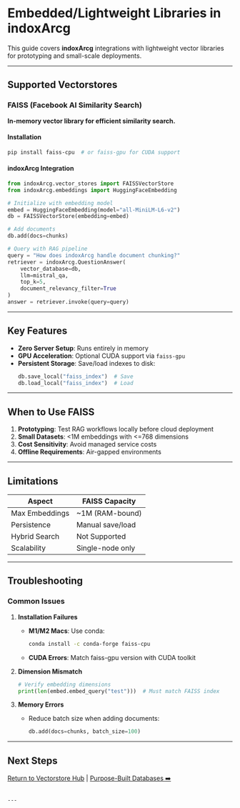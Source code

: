 # Embedded/Lightweight Libraries in indoxArcg

This guide covers **indoxArcg** integrations with lightweight vector libraries for prototyping and small-scale deployments.

---

## Supported Vectorstores

### FAISS (Facebook AI Similarity Search)
**In-memory vector library for efficient similarity search.**

#### Installation
```bash
pip install faiss-cpu  # or faiss-gpu for CUDA support
```

#### indoxArcg Integration
```python
from indoxArcg.vector_stores import FAISSVectorStore
from indoxArcg.embeddings import HuggingFaceEmbedding

# Initialize with embedding model
embed = HuggingFaceEmbedding(model="all-MiniLM-L6-v2")
db = FAISSVectorStore(embedding=embed)

# Add documents
db.add(docs=chunks)

# Query with RAG pipeline
query = "How does indoxArcg handle document chunking?"
retriever = indoxArcg.QuestionAnswer(
    vector_database=db,
    llm=mistral_qa,
    top_k=5,
    document_relevancy_filter=True
)
answer = retriever.invoke(query=query)
```

---

## Key Features
- **Zero Server Setup**: Runs entirely in memory
- **GPU Acceleration**: Optional CUDA support via `faiss-gpu`
- **Persistent Storage**: Save/load indexes to disk:
  ```python
  db.save_local("faiss_index")  # Save
  db.load_local("faiss_index")  # Load
  ```

---

## When to Use FAISS
1. **Prototyping**: Test RAG workflows locally before cloud deployment
2. **Small Datasets**: <1M embeddings with <=768 dimensions
3. **Cost Sensitivity**: Avoid managed service costs
4. **Offline Requirements**: Air-gapped environments

---

## Limitations
| Aspect               | FAISS Capacity          |
|----------------------|-------------------------|
| Max Embeddings       | ~1M (RAM-bound)         |
| Persistence           | Manual save/load        |
| Hybrid Search         | Not Supported           |
| Scalability           | Single-node only        |

---

## Troubleshooting

### Common Issues
1. **Installation Failures**
   - **M1/M2 Macs**: Use conda:
     ```bash
     conda install -c conda-forge faiss-cpu
     ```
   - **CUDA Errors**: Match faiss-gpu version with CUDA toolkit

2. **Dimension Mismatch**
   ```python
   # Verify embedding dimensions
   print(len(embed.embed_query("test")))  # Must match FAISS index
   ```

3. **Memory Errors**
   - Reduce batch size when adding documents:
     ```python
     db.add(docs=chunks, batch_size=100)
     ```

---

## Next Steps
[Return to Vectorstore Hub](../README.md) | [Purpose-Built Databases ➡️](purpose-built-vector-databases.md)
```

---
